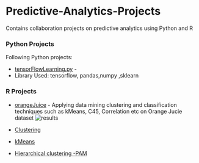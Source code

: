 # Predictive-Analytics-Projects

Contains collaboration projects on predictive analytics using Python and R

### Python Projects

Following Python projects: 

* [tensorFlowLearning.py](https://github.com/01dkg/Predictive-Analytics-Projects/blob/master/tensorFlowLearning.py) - 
* Library Used: tensorflow, pandas,numpy ,sklearn 

### R Projects

* [orangeJuice](https://github.com/01dkg/Predictive-Analytics-Projects/blob/master/notebook.ipynb) - Applying data mining clustering and classification techniques such as kMeans, C45, Correlation etc on Orange Jucie dataset
![results](https://github.com/01dkg/Predictive-Analytics-Projects/tree/master/output/clustering.png)

* [Clustering](https://github.com/01dkg/Predictive-Analytics-Projects/blob/master/Clustering/Clustering%20Juypeter%20Notebook%20file.ipynb)

* [kMeans](https://01dkg.github.io/Predictive-Analytics-Projects/Clustering/Week4_Clustering.nb.html)

* [Hierarchical clustering -PAM](https://github.com/01dkg/Predictive-Analytics-Projects/blob/master/unsupervised%20learning.md)
